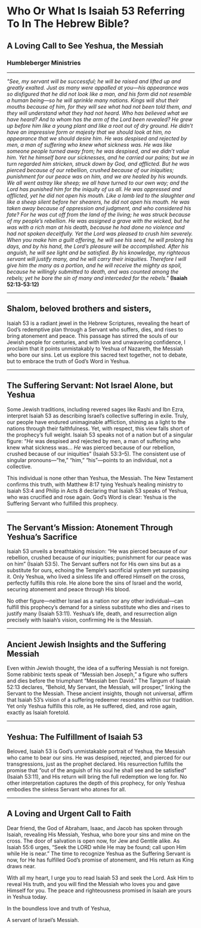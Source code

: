 # Who Or What Is Isaiah 53 Referring To In The Hebrew Bible?

## A Loving Call to See Yeshua, the Messiah

### Humbleberger Ministries

---

_"See, my servant will be successful; he will be raised and lifted up and greatly exalted. Just as many were appalled at you—his appearance was so disfigured that he did not look like a man, and his form did not resemble a human being—so he will sprinkle many nations. Kings will shut their mouths because of him, for they will see what had not been told them, and they will understand what they had not heard. Who has believed what we have heard? And to whom has the arm of the Lord been revealed? He grew up before him like a young plant and like a root out of dry ground. He didn’t have an impressive form or majesty that we should look at him, no appearance that we should desire him. He was despised and rejected by men, a man of suffering who knew what sickness was. He was like someone people turned away from; he was despised, and we didn’t value him. Yet he himself bore our sicknesses, and he carried our pains; but we in turn regarded him stricken, struck down by God, and afflicted. But he was pierced because of our rebellion, crushed because of our iniquities; punishment for our peace was on him, and we are healed by his wounds. We all went astray like sheep; we all have turned to our own way; and the Lord has punished him for the iniquity of us all. He was oppressed and afflicted, yet he did not open his mouth. Like a lamb led to the slaughter and like a sheep silent before her shearers, he did not open his mouth. He was taken away because of oppression and judgment, and who considered his fate? For he was cut off from the land of the living; he was struck because of my people’s rebellion. He was assigned a grave with the wicked, but he was with a rich man at his death, because he had done no violence and had not spoken deceitfully. Yet the Lord was pleased to crush him severely. When you make him a guilt offering, he will see his seed, he will prolong his days, and by his hand, the Lord’s pleasure will be accomplished. After his anguish, he will see light and be satisfied. By his knowledge, my righteous servant will justify many, and he will carry their iniquities. Therefore I will give him the many as a portion, and he will receive the mighty as spoil, because he willingly submitted to death, and was counted among the rebels; yet he bore the sin of many and interceded for the rebels."_
**(Isaiah 52:13-53:12)**

---

## Shalom, beloved brothers and sisters,

Isaiah 53 is a radiant jewel in the Hebrew Scriptures, revealing the heart of God’s redemptive plan through a Servant who suffers, dies, and rises to bring atonement and peace. This passage has stirred the souls of our Jewish people for centuries, and with love and unwavering confidence, I proclaim that it points unmistakably to Yeshua of Nazareth, the Messiah who bore our sins. Let us explore this sacred text together, not to debate, but to embrace the truth of God’s Word in Yeshua.

---

## The Suffering Servant: Not Israel Alone, but Yeshua

Some Jewish traditions, including revered sages like Rashi and Ibn Ezra, interpret Isaiah 53 as describing Israel’s collective suffering in exile. Truly, our people have endured unimaginable affliction, shining as a light to the nations through their faithfulness. Yet, with respect, this view falls short of the prophecy’s full weight. Isaiah 53 speaks not of a nation but of a singular figure: “_He_ was despised and rejected by men, a man of suffering who knew what sickness was… _He_ was pierced because of our rebellion, crushed because of our iniquities” (Isaiah 53:3–5). The consistent use of singular pronouns—“he,” “him,” “his”—points to an individual, not a collective.

This individual is none other than Yeshua, the Messiah. The New Testament confirms this truth, with Matthew 8:17 tying Yeshua’s healing ministry to Isaiah 53:4 and Philip in Acts 8 declaring that Isaiah 53 speaks of Yeshua, who was crucified and rose again. God’s Word is clear: Yeshua is the Suffering Servant who fulfilled this prophecy.

---

## The Servant’s Mission: Atonement Through Yeshua’s Sacrifice

Isaiah 53 unveils a breathtaking mission: “He was pierced because of _our_ rebellion, crushed because of _our_ iniquities; punishment for _our_ peace was on him” (Isaiah 53:5). The Servant suffers not for His own sins but as a substitute for ours, echoing the Temple’s sacrificial system yet surpassing it. Only Yeshua, who lived a sinless life and offered Himself on the cross, perfectly fulfills this role. He alone bore the sins of Israel and the world, securing atonement and peace through His blood.

No other figure—neither Israel as a nation nor any other individual—can fulfill this prophecy’s demand for a sinless substitute who dies and rises to justify many (Isaiah 53:11). Yeshua’s life, death, and resurrection align precisely with Isaiah’s vision, confirming He is the Messiah.

---

## Ancient Jewish Insights and the Suffering Messiah

Even within Jewish thought, the idea of a suffering Messiah is not foreign. Some rabbinic texts speak of “Messiah ben Joseph,” a figure who suffers and dies before the triumphant “Messiah ben David.” The Targum of Isaiah 52:13 declares, “Behold, My Servant, the Messiah, will prosper,” linking the Servant to the Messiah. These ancient insights, though not universal, affirm that Isaiah 53’s vision of a suffering redeemer resonates within our tradition. Yet only Yeshua fulfills this role, as He suffered, died, and rose again, exactly as Isaiah foretold.

---

## Yeshua: The Fulfillment of Isaiah 53

Beloved, Isaiah 53 is God’s unmistakable portrait of Yeshua, the Messiah who came to bear our sins. He was despised, rejected, and pierced for our transgressions, just as the prophet declared. His resurrection fulfills the promise that “out of the anguish of his soul he shall see and be satisfied” (Isaiah 53:11), and His return will bring the full redemption we long for. No other interpretation captures the depth of this prophecy, for only Yeshua embodies the sinless Servant who atones for all.

---

## A Loving and Urgent Call to Faith

Dear friend, the God of Abraham, Isaac, and Jacob has spoken through Isaiah, revealing His Messiah, Yeshua, who bore your sins and mine on the cross. The door of salvation is open now, for Jew and Gentile alike. As Isaiah 55:6 urges, “Seek the LORD while He may be found; call upon Him while He is near.” The time to recognize Yeshua as the Suffering Servant is now, for He has fulfilled God’s promise of atonement, and His return as King draws near.

With all my heart, I urge you to read Isaiah 53 and seek the Lord. Ask Him to reveal His truth, and you will find the Messiah who loves you and gave Himself for you. The peace and righteousness promised in Isaiah are yours in Yeshua today.

In the boundless love and truth of Yeshua,

A servant of Israel’s Messiah.
